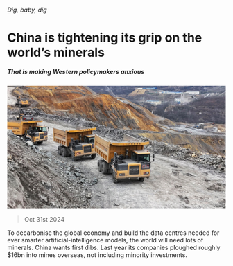 ###### Dig, baby, dig

# China is tightening its grip on the world’s minerals 

##### That is making Western policymakers anxious 

![image](images/20241102_WBP004.jpg) 

> Oct 31st 2024 

To decarbonise the global economy and build the data centres needed for ever smarter artificial-intelligence models, the world will need lots of minerals. China wants first dibs. Last year its companies ploughed roughly $16bn into mines overseas, not including minority investments.

